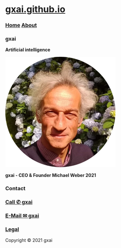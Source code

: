 # **[gxai.github.io](https://gxai.github.io)**
### **[Home](https://gxai.github.io)**  **[About](https://gxai.github.io/About)**
### **gxai**
**Artificial intelligence**

<img src="gxai.png" alt="gxai">

**gxai - CEO & Founder Michael Weber 2021**

### **Contact**
### **[Call ✆ gxai](tel:31649557828)**
### **[E-Mail ✉ gxai](mailto:gxai.git@gmail.com)**

### [Legal](https://gxai.github.io/legal)

Copyright © 2021 gxai
